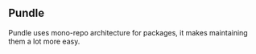 ## Pundle

Pundle uses mono-repo architecture for packages, it makes maintaining them a lot more easy.
